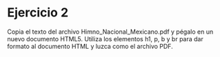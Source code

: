 # Ejercicio 2
Copia el texto del archivo Himno_Nacional_Mexicano.pdf y pégalo en un nuevo documento HTML5. Utiliza los elementos h1, p, b y br para dar formato al documento HTML y luzca como el archivo PDF.
